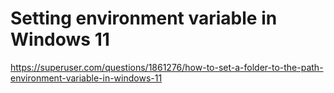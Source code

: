 
# Setting environment variable in Windows 11
https://superuser.com/questions/1861276/how-to-set-a-folder-to-the-path-environment-variable-in-windows-11
